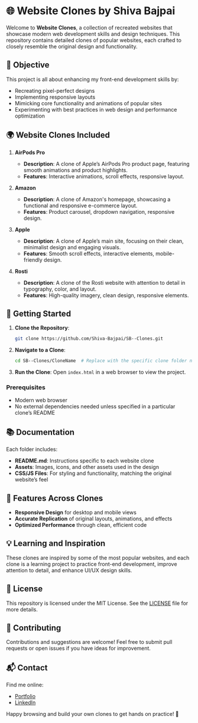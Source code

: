 # 🌐 Website Clones by Shiva Bajpai

Welcome to **Website Clones**, a collection of recreated websites that showcase modern web development skills and design techniques. This repository contains detailed clones of popular websites, each crafted to closely resemble the original design and functionality.

## 🎯 Objective

This project is all about enhancing my front-end development skills by:
- Recreating pixel-perfect designs
- Implementing responsive layouts
- Mimicking core functionality and animations of popular sites
- Experimenting with best practices in web design and performance optimization

## 🌍 Website Clones Included

1. **AirPods Pro**
   - **Description**: A clone of Apple’s AirPods Pro product page, featuring smooth animations and product highlights.
   - **Features**: Interactive animations, scroll effects, responsive layout.

2. **Amazon**
   - **Description**: A clone of Amazon's homepage, showcasing a functional and responsive e-commerce layout.
   - **Features**: Product carousel, dropdown navigation, responsive design.

3. **Apple**
   - **Description**: A clone of Apple’s main site, focusing on their clean, minimalist design and engaging visuals.
   - **Features**: Smooth scroll effects, interactive elements, mobile-friendly design.

4. **Rosti**
   - **Description**: A clone of the Rosti website with attention to detail in typography, color, and layout.
   - **Features**: High-quality imagery, clean design, responsive elements.


## 🚀 Getting Started

1. **Clone the Repository**:
   ```bash
   git clone https://github.com/Shiva-Bajpai/SB--Clones.git
   ```
2. **Navigate to a Clone**:
   ```bash
   cd SB--Clones/CloneName  # Replace with the specific clone folder name
   ```
3. **Run the Clone**:
   Open `index.html` in a web browser to view the project.

### Prerequisites
- Modern web browser
- No external dependencies needed unless specified in a particular clone’s README

## 📚 Documentation

Each folder includes:
- **README.md**: Instructions specific to each website clone
- **Assets**: Images, icons, and other assets used in the design
- **CSS/JS Files**: For styling and functionality, matching the original website’s feel

## 🌟 Features Across Clones

- **Responsive Design** for desktop and mobile views
- **Accurate Replication** of original layouts, animations, and effects
- **Optimized Performance** through clean, efficient code

## 💡 Learning and Inspiration

These clones are inspired by some of the most popular websites, and each clone is a learning project to practice front-end development, improve attention to detail, and enhance UI/UX design skills.

## 📝 License

This repository is licensed under the MIT License. See the [LICENSE](LICENSE) file for more details.

## 🤝 Contributing

Contributions and suggestions are welcome! Feel free to submit pull requests or open issues if you have ideas for improvement.

## 📬 Contact

Find me online:
- [Portfolio](https://its-sb.netlify.app)
- [LinkedIn](https://Bit.ly/Know-Shiva)

Happy browsing and build your own clones to get hands on practice! 🎉
